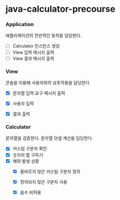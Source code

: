 # java-calculator-precourse

### Application

애플리케이션의 전반적인 동작을 담당한다.

- [ ] Calculator 인스턴스 생성
- [ ] View 입력 메시지 출력
- [ ] View 결과 메시지 출력

### View

콘솔을 이용해 사용자와의 상호작용을 담당한다. 

- [x] 문자열 입력 요구 메시지 출력
- [x] 사용자 입력
- [x] 결과 출력


### Calculator

문자열을 검증한다. 문자열 덧셈 계산을 담당한다.

- [x] 커스텀 구분자 확인
- [x] 숫자의 합 구하기
- [x] 예외 발생 상황
    - [x] 올바르지 않은 커스텀 구분자 정의   
    - [x] 정의되지 않은 구분자 사용
    - [x] 음수 비허용
    